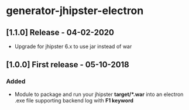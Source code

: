 # generator-jhipster-electron

## [1.1.0] Release - 04-02-2020

- Upgrade for jhipster 6.x to use jar instead of war

## [1.0.0] First release - 05-10-2018

### Added

- Module to package and run your jhipster **target/*.war** into an electron .exe file supporting backend log with **F1 keyword**  
